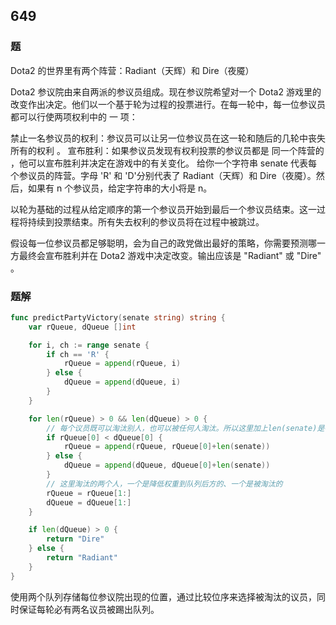 ## 649

### 题
Dota2 的世界里有两个阵营：Radiant（天辉）和 Dire（夜魇）

Dota2 参议院由来自两派的参议员组成。现在参议院希望对一个 Dota2 游戏里的改变作出决定。他们以一个基于轮为过程的投票进行。在每一轮中，每一位参议员都可以行使两项权利中的 一 项：

禁止一名参议员的权利：参议员可以让另一位参议员在这一轮和随后的几轮中丧失 所有的权利 。
宣布胜利：如果参议员发现有权利投票的参议员都是 同一个阵营的 ，他可以宣布胜利并决定在游戏中的有关变化。
给你一个字符串 senate 代表每个参议员的阵营。字母 'R' 和 'D'分别代表了 Radiant（天辉）和 Dire（夜魇）。然后，如果有 n 个参议员，给定字符串的大小将是 n。

以轮为基础的过程从给定顺序的第一个参议员开始到最后一个参议员结束。这一过程将持续到投票结束。所有失去权利的参议员将在过程中被跳过。

假设每一位参议员都足够聪明，会为自己的政党做出最好的策略，你需要预测哪一方最终会宣布胜利并在 Dota2 游戏中决定改变。输出应该是 "Radiant" 或 "Dire" 。

### 题解
```go
func predictPartyVictory(senate string) string {
	var rQueue, dQueue []int

	for i, ch := range senate {
		if ch == 'R' {
			rQueue = append(rQueue, i)
		} else {
			dQueue = append(dQueue, i)
		}
	}

	for len(rQueue) > 0 && len(dQueue) > 0 {
		// 每个议员既可以淘汰别人，也可以被任何人淘汰。所以这里加上len(senate)是在降低已经淘汰过别人的议员权重
		if rQueue[0] < dQueue[0] {
			rQueue = append(rQueue, rQueue[0]+len(senate))
		} else {
			dQueue = append(dQueue, dQueue[0]+len(senate))
		}
		// 这里淘汰的两个人，一个是降低权重到队列后方的、一个是被淘汰的
		rQueue = rQueue[1:]
		dQueue = dQueue[1:]
	}

	if len(dQueue) > 0 {
		return "Dire"
	} else {
		return "Radiant"
	}
}
```
使用两个队列存储每位参议院出现的位置，通过比较位序来选择被淘汰的议员，同时保证每轮必有两名议员被踢出队列。